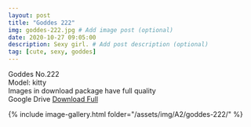 ```yaml
---
layout: post
title: "Goddes 222"
img: goddes-222.jpg # Add image post (optional)
date: 2020-10-27 09:05:00
description: Sexy girl. # Add post description (optional)
tag: [cute, sexy, goddes]
---
```

Goddes No.222  
Model: kitty                          
Images in download package have full quality                    
Google Drive [Download Full](http://gestyy.com/erk2tZ)

{% include image-gallery.html folder="/assets/img/A2/goddes-222/" %}
